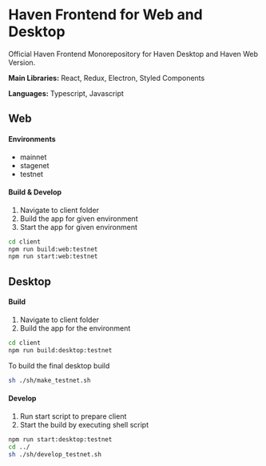 # Haven Frontend for Web and Desktop


Official Haven Frontend Monorepository for Haven Desktop and Haven Web Version.

**Main Libraries:** React, Redux, Electron, Styled Components

**Languages:** Typescript, Javascript

## Web
#### Environments

* mainnet
* stagenet
* testnet

#### Build & Develop
 
1. Navigate to client folder
2. Build the app for given environment
3. Start the app for given environment 

```bash
cd client
npm run build:web:testnet
npm run start:web:testnet
```

## Desktop

#### Build 

1. Navigate to client folder
2. Build the app for the environment

```bash
cd client
npm run build:desktop:testnet
```

To build the final desktop build

```bash
sh ./sh/make_testnet.sh
```

#### Develop 

1. Run start script to prepare client
2. Start the build by executing shell script

```bash
npm run start:desktop:testnet
cd ../
sh ./sh/develop_testnet.sh
```


